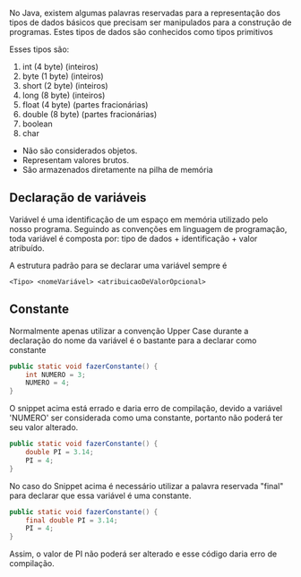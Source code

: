 No Java, existem algumas palavras reservadas para a representação dos tipos de dados básicos que precisam ser manipulados para a construção de programas. Estes tipos de dados são conhecidos como tipos primitivos 

Esses tipos são:
1. int (4 byte) (inteiros)
2. byte (1 byte) (inteiros)
3. short (2 byte) (inteiros)
4. long (8 byte) (inteiros)
5. float (4 byte) (partes fracionárias)
6. double (8 byte) (partes fracionárias)
7. boolean
8. char

- Não são considerados objetos.
- Representam valores brutos.
- São armazenados diretamente na pilha de memória

## Declaração de variáveis

Variável é uma identificação de um espaço em memória utilizado pelo nosso programa. Seguindo as convenções em linguagem de programação, toda variável é composta por: tipo de dados + identificação + valor atribuído.

A estrutura padrão para se declarar uma variável sempre é 

```
<Tipo> <nomeVariável> <atribuicaoDeValorOpcional>
```

## Constante

Normalmente apenas utilizar a convenção Upper Case durante a declaração do nome da variável é o bastante para a declarar como constante 

``` java
public static void fazerConstante() {  
    int NUMERO = 3;
    NUMERO = 4;
}
```

O snippet acima está errado e daria erro de compilação, devido a variável 'NUMERO' ser considerada como uma constante, portanto não poderá ter seu valor alterado.

``` java
public static void fazerConstante() {  
	double PI = 3.14;  
	PI = 4;  
}
```

No caso do Snippet acima é necessário utilizar a palavra reservada "final" para declarar que essa variável é uma constante.

``` java
public static void fazerConstante() {  
	final double PI = 3.14;  
	PI = 4;  
}
```

Assim, o valor de PI não poderá ser alterado e esse código daria erro de compilação.